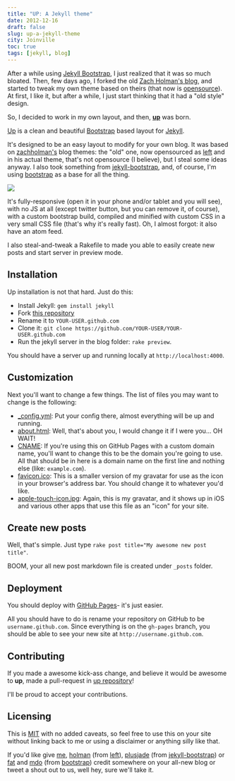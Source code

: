```yaml
---
title: "UP: A Jekyll theme"
date: 2012-12-16
draft: false
slug: up-a-jekyll-theme
city: Joinville
toc: true
tags: [jekyll, blog]
---
```


After a while using [Jekyll Bootstrap](http://jekyllbootstrap.com/), I just realized that it was so much bloated. Then, few days ago, I forked the old [Zach Holman's blog](http://zachholman.com/), and started to tweak my own theme based on theirs (that now is [opensource](http://github.com/holman/left)). At first, I like it, but after a while, I just start thinking that it had a "old style" design.

So, I decided to work in my own layout, and then, **[up](https://github.com/caarlos0/up)** was born.

[Up](https://github.com/caarlos0/up) is a clean and beautiful [Bootstrap](http://getbootstrap.com/) based layout for [Jekyll](https://github.com/mojombo/jekyll).

It's designed to be an easy layout to modify for your own blog. It was based on [zachholman's](http://zachholman.com/) blog themes: the "old" one, now opensourced as [left](http://github.com/holman/left) and in his actual theme, that's not opensource (I believe), but I steal some ideas anyway. I also took something from [jekyll-bootstrap](https://github.com/plusjade/jekyll-bootstrap), and, of course, I'm using [bootstrap](https://github.com/twitter/bootstrap) as a base for all the thing.

![](/public/images/up-a-jekyll-theme/4d09dbb3-748a-4756-92d6-26b84cf059eb.png)

It's fully-responsive (open it in your phone and/or tablet and you will see), with no JS at all (except twitter button, but you can remove it, of course), with a custom bootstrap build, compiled and minified with custom CSS in a very small CSS file (that's why it's really fast). Oh, I almost forgot: it also have an atom feed.

I also steal-and-tweak a Rakefile to made you able to easily create new posts and start server in preview mode.

## Installation

Up installation is not that hard. Just do this:

- Install Jekyll: `gem install jekyll`
- Fork [this repository](https://github.com/caarlos0/up)
- Rename it to `YOUR-USER.github.com`
- Clone it: `git clone https://github.com/YOUR-USER/YOUR-USER.github.com`
- Run the jekyll server in the blog folder: `rake preview`.

You should have a server up and running locally at `http://localhost:4000`.

## Customization

Next you'll want to change a few things. The list of files you may want to change is the following:

- [_config.yml](https://github.com/caarlos0/up/blob/gh-pages/_config.yml): Put your config there, almost everything will be up and running.
- [about.html](https://github.com/caarlos0/up/blob/gh-pages/about/index.html): Well, that's about you, I would change it if I were you... OH WAIT!
- [CNAME](https://github.com/caarlos0/up/blob/gh-pages/CNAME): If you're using this on GitHub Pages with a custom domain name, you'll want to change this to be the domain you're going to use. All that should be in here is a domain name on the first line and nothing else (like: `example.com`).
- [favicon.ico](https://github.com/caarlos0/up/blob/gh-pages/favicon.ico): This is a smaller version of my gravatar for use as the icon in your browser's address bar. You should change it to whatever you'd like.
- [apple-touch-icon.jpg](https://github.com/caarlos0/up/blob/gh-pages/apple-touch-icon.jpg): Again, this is my gravatar, and it shows up in iOS and various other apps that use this file as an "icon" for your site.
## Create new posts

Well, that's simple. Just type `rake post title="My awesome new post title"`.

BOOM, your all new post markdown file is created under `_posts` folder.

## Deployment

You should deploy with [GitHub Pages](http://pages.github.com/)- it's just easier.

All you should have to do is rename your repository on GitHub to be `username.github.com`. Since everything is on the `gh-pages` branch, you should be able to see your new site at `http://username.github.com`.

## Contributing

If you made a awesome kick-ass change, and believe it would be awesome to **up**, made a pull-request in [up repository](https://github.com/caarlos0/up)!

I'll be proud to accept your contributions.

## Licensing

This is [MIT](https://github.com/caarlos0/up/blob/gh-pages/LICENSE) with no added caveats, so feel free to use this on your site without linking back to me or using a disclaimer or anything silly like that.

If you'd like give [me](http://github.com/caarlos0), [holman](http://github.com/holman) (from [left](http://github.com/holman/left)), [plusjade](https://github.com/plusjade) (from [jekyll-bootstrap](https://github.com/plusjade/jekyll-bootstrap)) or [fat](https://github.com/fat) and [mdo](https://github.com/mdo) (from [bootstrap](https://github.com/twitter/bootstrap)) credit somewhere on your all-new blog or tweet a shout out to us, well hey, sure we'll take it.
